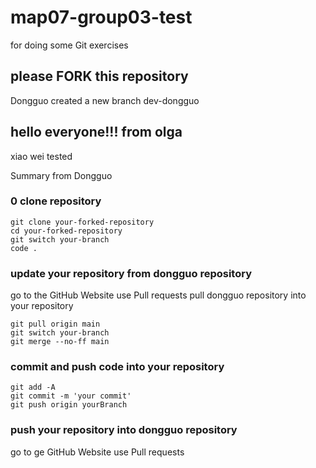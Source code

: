 # map07-group03-test

for doing some Git exercises

## please FORK this repository

Dongguo created a new branch dev-dongguo

## hello everyone!!! from olga

xiao wei tested

Summary from Dongguo

### 0 clone repository

```
git clone your-forked-repository
cd your-forked-repository
git switch your-branch
code .
```

### update your repository from dongguo repository

go to the GitHub Website use Pull requests pull dongguo repository into your repository

```
git pull origin main
git switch your-branch
git merge --no-ff main
```

### commit and push code into your repository

```
git add -A
git commit -m 'your commit'
git push origin yourBranch
```

### push your repository into dongguo repository

go to ge GitHub Website use Pull requests

